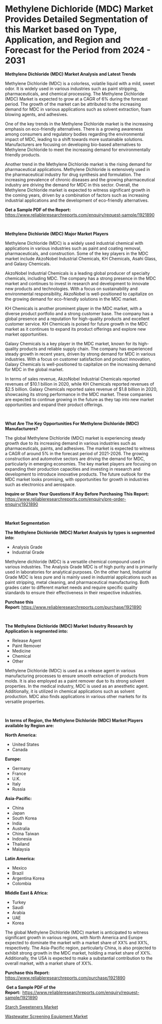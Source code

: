 <p><h1>Methylene Dichloride (MDC) Market Provides Detailed Segmentation of this Market based on Type, Application, and Region and Forecast for the Period from 2024 - 2031</h1></p><p><strong>Methylene Dichloride (MDC) Market Analysis and Latest Trends</strong></p>
<p><p>Methylene Dichloride (MDC) is a colorless, volatile liquid with a mild, sweet odor. It is widely used in various industries such as paint stripping, pharmaceuticals, and chemical processing. The Methylene Dichloride (MDC) Market is expected to grow at a CAGR of 6% during the forecast period. The growth of the market can be attributed to the increasing demand for MDC in various applications such as solvent extraction, foam blowing agents, and adhesives.</p><p>One of the key trends in the Methylene Dichloride market is the increasing emphasis on eco-friendly alternatives. There is a growing awareness among consumers and regulatory bodies regarding the environmental impact of MDC, leading to a shift towards more sustainable solutions. Manufacturers are focusing on developing bio-based alternatives to Methylene Dichloride to meet the increasing demand for environmentally friendly products.</p><p>Another trend in the Methylene Dichloride market is the rising demand for pharmaceutical applications. Methylene Dichloride is extensively used in the pharmaceutical industry for drug synthesis and formulation. The increasing prevalence of chronic diseases and the growing pharmaceutical industry are driving the demand for MDC in this sector. Overall, the Methylene Dichloride market is expected to witness significant growth in the coming years, driven by a combination of factors such as increasing industrial applications and the development of eco-friendly alternatives.</p></p>
<p><strong>Get a Sample PDF of the Report:&nbsp;</strong> <a href="https://www.reliableresearchreports.com/enquiry/request-sample/1921890">https://www.reliableresearchreports.com/enquiry/request-sample/1921890</a></p>
<p>&nbsp;</p>
<p><strong>Methylene Dichloride (MDC) Major Market Players</strong></p>
<p><p>Methylene Dichloride (MDC) is a widely used industrial chemical with applications in various industries such as paint and coating removal, pharmaceuticals, and construction. Some of the key players in the MDC market include AkzoNobel Industrial Chemicals, KH Chemicals, Asahi Glass, and Galaxy Chemicals.</p><p>AkzoNobel Industrial Chemicals is a leading global producer of specialty chemicals, including MDC. The company has a strong presence in the MDC market and continues to invest in research and development to innovate new products and technologies. With a focus on sustainability and environmental responsibility, AkzoNobel is well-positioned to capitalize on the growing demand for eco-friendly solutions in the MDC market.</p><p>KH Chemicals is another prominent player in the MDC market, with a diverse product portfolio and a strong customer base. The company has a global presence and a reputation for high-quality products and excellent customer service. KH Chemicals is poised for future growth in the MDC market as it continues to expand its product offerings and explore new market opportunities.</p><p>Galaxy Chemicals is a key player in the MDC market, known for its high-quality products and reliable supply chain. The company has experienced steady growth in recent years, driven by strong demand for MDC in various industries. With a focus on customer satisfaction and product innovation, Galaxy Chemicals is well-positioned to capitalize on the increasing demand for MDC in the global market.</p><p>In terms of sales revenue, AkzoNobel Industrial Chemicals reported revenues of $10.1 billion in 2020, while KH Chemicals reported revenues of $2.5 billion. Galaxy Chemicals reported sales revenue of $1.8 billion in 2020, showcasing its strong performance in the MDC market. These companies are expected to continue growing in the future as they tap into new market opportunities and expand their product offerings.</p></p>
<p>&nbsp;</p>
<p><strong>What Are The Key Opportunities For Methylene Dichloride (MDC) Manufacturers?</strong></p>
<p><p>The global Methylene Dichloride (MDC) market is experiencing steady growth due to its increasing demand in various industries such as pharmaceuticals, paints, and adhesives. The market is expected to witness a CAGR of around 5% in the forecast period of 2021-2026. The growing construction and automotive sectors are driving the demand for MDC, particularly in emerging economies. The key market players are focusing on expanding their production capacities and investing in research and development to introduce innovative products. The future outlook for the MDC market looks promising, with opportunities for growth in industries such as electronics and aerospace.</p></p>
<p><strong>Inquire or Share Your Questions If Any Before Purchasing This Report:</strong> <a href="https://www.reliableresearchreports.com/enquiry/pre-order-enquiry/1921890">https://www.reliableresearchreports.com/enquiry/pre-order-enquiry/1921890</a></p>
<p>&nbsp;</p>
<p><strong>Market Segmentation</strong></p>
<p><strong>The Methylene Dichloride (MDC) Market Analysis by types is segmented into:</strong></p>
<p><ul><li>Analysis Grade</li><li>Industrial Grade</li></ul></p>
<p><p>Methylene dichloride (MDC) is a versatile chemical compound used in various industries. The Analysis Grade MDC is of high purity and is primarily used in laboratories for analytical purposes. On the other hand, Industrial Grade MDC is less pure and is mainly used in industrial applications such as paint stripping, metal cleaning, and pharmaceutical manufacturing. Both grades cater to different market needs and require specific quality standards to ensure their effectiveness in their respective industries.</p></p>
<p><strong>Purchase this Report:&nbsp;</strong><a href="https://www.reliableresearchreports.com/purchase/1921890">https://www.reliableresearchreports.com/purchase/1921890</a></p>
<p>&nbsp;</p>
<p><strong>The Methylene Dichloride (MDC) Market Industry Research by Application is segmented into:</strong></p>
<p><ul><li>Release Agent</li><li>Paint Remover</li><li>Medicine</li><li>Chemical</li><li>Other</li></ul></p>
<p><p>Methylene Dichloride (MDC) is used as a release agent in various manufacturing processes to ensure smooth extraction of products from molds. It is also employed as a paint remover due to its strong solvent properties. In the medical industry, MDC is used as an anesthetic agent. Additionally, it is utilized in chemical applications such as solvent production. MDC also finds applications in various other markets for its versatile properties.</p></p>
<p>&nbsp;</p>
<p><strong>In terms of Region, the Methylene Dichloride (MDC) Market Players available by Region are:</strong></p>
<p>
    <p> <strong> North America: </strong>
        <ul>
            <li>United States</li>
            <li>Canada</li>
        </ul>
        </p> 
    <p> <strong> Europe: </strong>
        <ul>
            <li>Germany</li>
            <li>France</li>
            <li>U.K.</li>
            <li>Italy</li>
            <li>Russia</li>
        </ul>
        </p> 
    <p> <strong> Asia-Pacific: </strong>
        <ul>
            <li>China</li>
            <li>Japan</li>
            <li>South Korea</li>
            <li>India</li>
            <li>Australia</li>
            <li>China Taiwan</li>
            <li>Indonesia</li>
            <li>Thailand</li>
            <li>Malaysia</li>
        </ul>
        </p> 
    <p> <strong> Latin America: </strong>
        <ul>
            <li>Mexico</li>
            <li>Brazil</li>
            <li>Argentina Korea</li>
            <li>Colombia</li>
        </ul>
        </p> 
    <p> <strong> Middle East & Africa: </strong>
        <ul>
            <li>Turkey</li>
            <li>Saudi</li>
            <li>Arabia</li>
            <li>UAE</li>
            <li>Korea</li>
        </ul>
    </p>
    </p>
<p><p>The global Methylene Dichloride (MDC) market is anticipated to witness significant growth in various regions, with North America and Europe expected to dominate the market with a market share of XX% and XX%, respectively. The Asia-Pacific region, particularly China, is also projected to exhibit strong growth in the MDC market, holding a market share of XX%. Additionally, the USA is expected to make a substantial contribution to the overall market, with a market share of XX%.</p></p>
<p><strong>Purchase this Report: </strong><a href="https://www.reliableresearchreports.com/purchase/1921890">https://www.reliableresearchreports.com/purchase/1921890</a></p>
<p>&nbsp;<strong>Get a Sample PDF of the Report:&nbsp;&nbsp;</strong><a href="https://www.reliableresearchreports.com/enquiry/request-sample/1921890">https://www.reliableresearchreports.com/enquiry/request-sample/1921890</a></p>
<p><strong></strong></p>
<p><p><a href="https://view.publitas.com/reportprime-1/starch-sweeteners-market-offers-provide-insightful-data-for-the-time-period-from-2024-to-2031-and-also-provide-analysis-based-on-application-type-and-region/">Starch Sweeteners Market</a></p><p><a href="https://confirmed-shield-e13.notion.site/Wastewater-Screening-Equipment-Market-Growth-Market-Trends-COVID-19-Impact-and-Forecasts-for-peri-9fac3219b9984760b0b47be5ec0245be">Wastewater Screening Equipment Market</a></p></p>